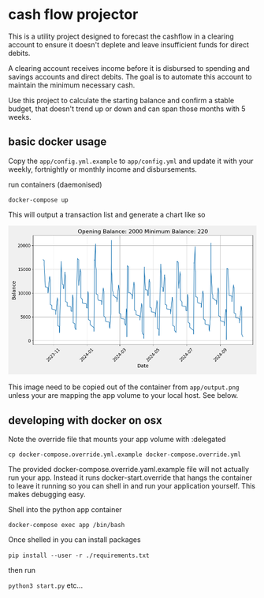 # cash flow projector

This is a utility project designed to forecast the cashflow in a clearing account to ensure it doesn't deplete and leave insufficient funds for direct debits.

A clearing account receives income before it is disbursed to spending and savings accounts and direct debits. The goal is to automate this account to maintain the minimum necessary cash.

Use this project to calculate the starting balance and confirm a stable budget, that doesn't trend up or down and can span those months with 5 weeks. 

## basic docker usage
Copy the `app/config.yml.example` to `app/config.yml` and update it with your weekly, fortnightly or monthly income and disbursements. 

run containers (daemonised)
```
docker-compose up
```

This will output a transaction list and generate a chart like so

![Output Example](app/output.example.png)

This image need to be copied out of the container from `app/output.png` unless your are mapping the app volume to your local host.  See below.

## developing with docker on osx

Note the override file that mounts your app volume with :delegated
```
cp docker-compose.override.yml.example docker-compose.override.yml
```

The provided docker-compose.override.yaml.example file will not actually run your app.  Instead it runs docker-start.override that hangs the container to leave it running so you can shell in and run your application yourself.  This makes debugging easy.  

Shell into the python app container
```
docker-compose exec app /bin/bash
```

Once shelled in you can install packages 

`pip install --user -r ./requirements.txt`

then run 

 `python3 start.py` etc...

